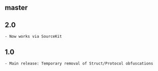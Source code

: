 ## master

## 2.0
	- Now works via SourceKit

## 1.0
	- Main release: Temporary removal of Struct/Protocol obfuscations